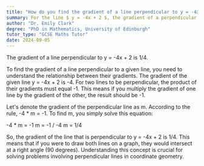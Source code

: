 ```yaml
---
title: "How do you find the gradient of a line perpendicular to y = -4x + 2?"
summary: For the line $ y = -4x + 2 $, the gradient of a perpendicular line is $ \frac{1}{4} $.
author: "Dr. Emily Clark"
degree: "PhD in Mathematics, University of Edinburgh"
tutor_type: "GCSE Maths Tutor"
date: 2024-09-05
---
```


The gradient of a line perpendicular to y = -4x + 2 is 1/4.

To find the gradient of a line perpendicular to a given line, you need to understand the relationship between their gradients. The gradient of the given line y = -4x + 2 is -4. For two lines to be perpendicular, the product of their gradients must equal -1. This means if you multiply the gradient of one line by the gradient of the other, the result should be -1.

Let's denote the gradient of the perpendicular line as m. According to the rule, -4 * m = -1. To find m, you simply solve this equation:

-4 * m = -1
m = -1 / -4
m = 1/4

So, the gradient of the line that is perpendicular to y = -4x + 2 is 1/4. This means that if you were to draw both lines on a graph, they would intersect at a right angle (90 degrees). Understanding this concept is crucial for solving problems involving perpendicular lines in coordinate geometry.
    